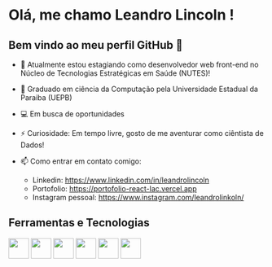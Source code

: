 # Olá, me chamo Leandro Lincoln ! 
## Bem vindo ao meu perfil GitHub 👋




- 🔭 Atualmente estou estagiando como desenvolvedor web front-end no Núcleo de Tecnologias Estratégicas em Saúde (NUTES)!
- :bookmark_tabs: Graduado em ciência da Computação pela Universidade Estadual da Paraiba (UEPB)
- :computer: Em busca de oportunidades   
- ⚡ Curiosidade: Em tempo livre, gosto de me aventurar como ciêntista de Dados!
- 📫 Como entrar em contato comigo: 
    
    - Linkedin: https://www.linkedin.com/in/leandrolincoln
    - Portofolio: https://portofolio-react-lac.vercel.app
    - Instagram pessoal: https://www.instagram.com/leandrolinkoln/



## Ferramentas e Tecnologias



<img src="https://cdn.jsdelivr.net/gh/devicons/devicon/icons/html5/html5-original.svg" width="40" height="40" />   <img src="https://cdn.jsdelivr.net/gh/devicons/devicon/icons/css3/css3-original.svg" width="40" height="40" />   <img src="https://cdn.jsdelivr.net/gh/devicons/devicon/icons/javascript/javascript-original.svg" width="40" height="40" />   <img src="https://cdn.jsdelivr.net/gh/devicons/devicon/icons/typescript/typescript-original.svg" width="40" height="40"/>   <img src="https://cdn.jsdelivr.net/gh/devicons/devicon/icons/react/react-original.svg" width="40" height="40"/>   <img src="https://cdn.jsdelivr.net/gh/devicons/devicon/icons/angularjs/angularjs-original.svg"  width="40" height="40" />
          
          
          
